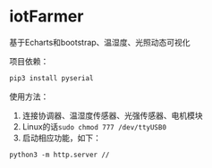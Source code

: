 # iotFarmer


基于Echarts和bootstrap、温湿度、光照动态可视化

项目依赖：

```bash
pip3 install pyserial
```

使用方法：

1. 连接协调器、温湿度传感器、光强传感器、电机模块
2. Linux的话`sudo chmod 777 /dev/ttyUSB0`
3. 启动相应功能，如下：

```
python3 -m http.server //